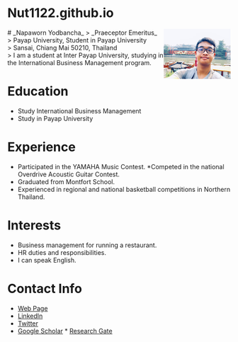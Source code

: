 # Nut1122.github.io
<img src="exif_temp_image.jpeg" alt="Nut Photo" align="right" width="30%"/>
# _Napaworn Yodbancha_
> _Praeceptor Emeritus_<br />
> Payap University, Student in Payap University<br /> > Sansai, Chiang Mai 50210, Thailand<br />
> I am a student at Inter Payap University, studying in the International Business Management program.

# Education
* Study International Business Management
* Study in Payap University
  
# Experience
* Participated in the YAMAHA Music Contest.
*Competed in the national Overdrive Acoustic Guitar Contest.
* Graduated from Montfort School.
* Experienced in regional and national basketball competitions in Northern Thailand.
  
# Interests
* Business management for running a restaurant.
* HR duties and responsibilities.
* I can speak English.
  
# Contact Info
* [Web Page](https://rbatzing.github.io)
* [LinkedIn](https://www.linkedin.com/in/robert-batzinger)
* [Twitter](https://twitter.com/rbatz)
* [Google Scholar](https://scholar.google.com/citations?user=LYSacdYAAAAJ&hl=en) * [Research Gate](https://www.researchgate.net/profile/Robert-Batzinger)


